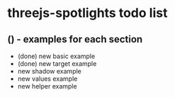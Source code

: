 # threejs-spotlights todo list

## () - examples for each section
* (done) new basic example
* (done) new target example
* new shadow example
* new values example
* new helper example



